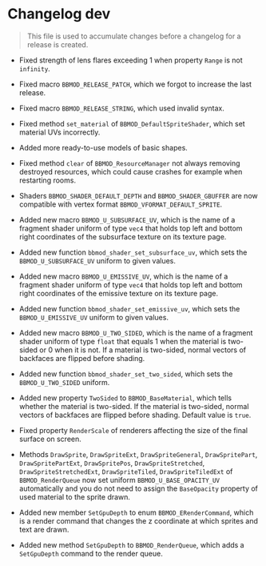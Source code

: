 # Changelog dev
> This file is used to accumulate changes before a changelog for a release is created.

* Fixed strength of lens flares exceeding 1 when property `Range` is not `infinity`.
* Fixed macro `BBMOD_RELEASE_PATCH`, which we forgot to increase the last release.
* Fixed macro `BBMOD_RELEASE_STRING`, which used invalid syntax.
* Fixed method `set_material` of `BBMOD_DefaultSpriteShader`, which set material UVs incorrectly.
* Added more ready-to-use models of basic shapes.
* Fixed method `clear` of `BBMOD_ResourceManager` not always removing destroyed resources, which could cause crashes for example when restarting rooms.
* Shaders `BBMOD_SHADER_DEFAULT_DEPTH` and `BBMOD_SHADER_GBUFFER` are now compatible with vertex format `BBMOD_VFORMAT_DEFAULT_SPRITE`.
* Added new macro `BBMOD_U_SUBSURFACE_UV`, which is the name of a fragment shader uniform of type `vec4` that holds top left and bottom right coordinates of the subsurface texture on its texture page.
* Added new function `bbmod_shader_set_subsurface_uv`, which sets the `BBMOD_U_SUBSURFACE_UV` uniform to given values.
* Added new macro `BBMOD_U_EMISSIVE_UV`, which is the name of a fragment shader uniform of type `vec4` that holds top left and bottom right coordinates of the emissive texture on its texture page.
* Added new function `bbmod_shader_set_emissive_uv`, which sets the `BBMOD_U_EMISSIVE_UV` uniform to given values.
* Added new macro `BBMOD_U_TWO_SIDED`, which is the name of a fragment shader uniform of type `float` that equals 1 when the material is two-sided or 0 when it is not. If a material is two-sided, normal vectors of backfaces are flipped before shading.
* Added new function `bbmod_shader_set_two_sided`, which sets the `BBMOD_U_TWO_SIDED` uniform.
* Added new property `TwoSided` to `BBMOD_BaseMaterial`, which tells whether the material is two-sided. If the material is two-sided, normal vectors of backfaces are flipped before shading. Default value is `true`.
* Fixed property `RenderScale` of renderers affecting the size of the final surface on screen.

* Methods `DrawSprite`, `DrawSpriteExt`, `DrawSpriteGeneral`, `DrawSpritePart`, `DrawSpritePartExt`, `DrawSpritePos`, `DrawSpriteStretched`, `DrawSpriteStretchedExt`, `DrawSpriteTiled`, `DrawSpriteTiledExt` of `BBMOD_RenderQueue` now set uniform `BBMOD_U_BASE_OPACITY_UV` automatically and you do not need to assign the `BaseOpacity` property of used material to the sprite drawn.

* Added new member `SetGpuDepth` to enum `BBMOD_ERenderCommand`, which is a render command that changes the z coordinate at which sprites and text are drawn.
* Added new method `SetGpuDepth` to `BBMOD_RenderQueue`, which adds a `SetGpuDepth` command to the render queue.

